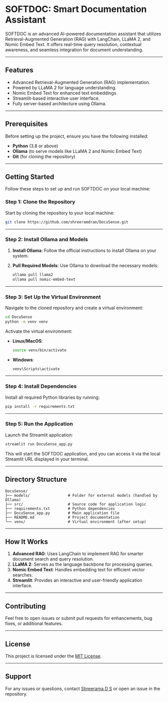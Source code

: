
# SOFTDOC: Smart Documentation Assistant

SOFTDOC is an advanced AI-powered documentation assistant that utilizes Retrieval-Augmented Generation (RAG) with LangChain, LLaMA 2, and Nomic Embed Text. It offers real-time query resolution, contextual awareness, and seamless integration for document understanding.

---

## Features
- Advanced Retrieval-Augmented Generation (RAG) implementation.
- Powered by LLaMA 2 for language understanding.
- Nomic Embed Text for enhanced text embeddings.
- Streamlit-based interactive user interface.
- Fully server-based architecture using Ollama.

---

## Prerequisites

Before setting up the project, ensure you have the following installed:
- **Python** (3.8 or above)
- **Ollama** (to serve models like LLaMA 2 and Nomic Embed Text)
- **Git** (for cloning the repository)

---

## Getting Started

Follow these steps to set up and run SOFTDOC on your local machine:

### Step 1: Clone the Repository
Start by cloning the repository to your local machine:
```bash
git clone https://github.com/shreeramdrao/DocuSense.git
```

---

### Step 2: Install Ollama and Models
1. **Install Ollama**:
   Follow the official instructions to install Ollama on your system.
   
2. **Pull Required Models**:
   Use Ollama to download the necessary models:
   ```bash
   ollama pull llama2
   ollama pull nomic-embed-text
   ```

---

### Step 3: Set Up the Virtual Environment
Navigate to the cloned repository and create a virtual environment:
```bash
cd DocuSense
python -m venv venv
```

Activate the virtual environment:
- **Linux/MacOS**:
  ```bash
  source venv/bin/activate
  ```
- **Windows**:
  ```bash
  venv\Scripts\activate
  ```

---

### Step 4: Install Dependencies
Install all required Python libraries by running:
```bash
pip install -r requirements.txt
```

---

### Step 5: Run the Application
Launch the Streamlit application:
```bash
streamlit run DocuSense_app.py
```

This will start the SOFTDOC application, and you can access it via the local Streamlit URL displayed in your terminal.

---

## Directory Structure
```
DocuSense/
├── models/                 # Folder for external models (handled by Ollama)
├── src/                    # Source code for application logic
├── requirements.txt        # Python dependencies
├── DocuSense_app.py        # Main application file
├── README.md               # Project documentation
└── venv/                   # Virtual environment (after setup)
```

---

## How It Works
1. **Advanced RAG**: Uses LangChain to implement RAG for smarter document search and query resolution.
2. **LLaMA 2**: Serves as the language backbone for processing queries.
3. **Nomic Embed Text**: Handles embedding text for efficient vector searches.
4. **Streamlit**: Provides an interactive and user-friendly application interface.

---

## Contributing
Feel free to open issues or submit pull requests for enhancements, bug fixes, or additional features.

---

## License
This project is licensed under the [MIT License](LICENSE).

---

## Support
For any issues or questions, contact [Shreerama D S](mailto:your-email@example.com) or open an issue in the repository.

